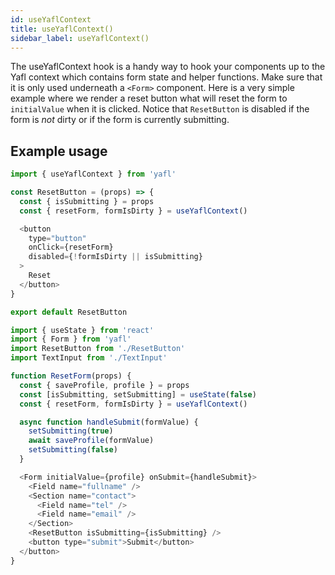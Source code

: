 ```yaml
---
id: useYaflContext
title: useYaflContext()
sidebar_label: useYaflContext()
---
```


The useYaflContext hook is a handy way to hook your components up to the Yafl context which contains form state and helper functions. Make sure that it is only used underneath a `<Form>` component. Here is a very simple example where we render a reset button what will reset the form to `initialValue` when it is clicked. Notice that `ResetButton` is disabled if the form is *not* dirty or if the form is currently submitting.

## Example usage

```js title="/src/ResetButton.js"
import { useYaflContext } from 'yafl'

const ResetButton = (props) => {
  const { isSubmitting } = props
  const { resetForm, formIsDirty } = useYaflContext()

  <button 
    type="button" 
    onClick={resetForm}
    disabled={!formIsDirty || isSubmitting} 
  >
    Reset
  </button>
}

export default ResetButton
```

```js title="/src/ResetForm.js"
import { useState } from 'react'
import { Form } from 'yafl'
import ResetButton from './ResetButton'
import TextInput from './TextInput'

function ResetForm(props) {
  const { saveProfile, profile } = props
  const [isSubmitting, setSubmitting] = useState(false)
  const { resetForm, formIsDirty } = useYaflContext()

  async function handleSubmit(formValue) {
    setSubmitting(true)
    await saveProfile(formValue)
    setSubmitting(false)
  }

  <Form initialValue={profile} onSubmit={handleSubmit}>
    <Field name="fullname" />
    <Section name="contact">
      <Field name="tel" />
      <Field name="email" />
    </Section>
    <ResetButton isSubmitting={isSubmitting} />
    <button type="submit">Submit</button>
  </button>
}

```

